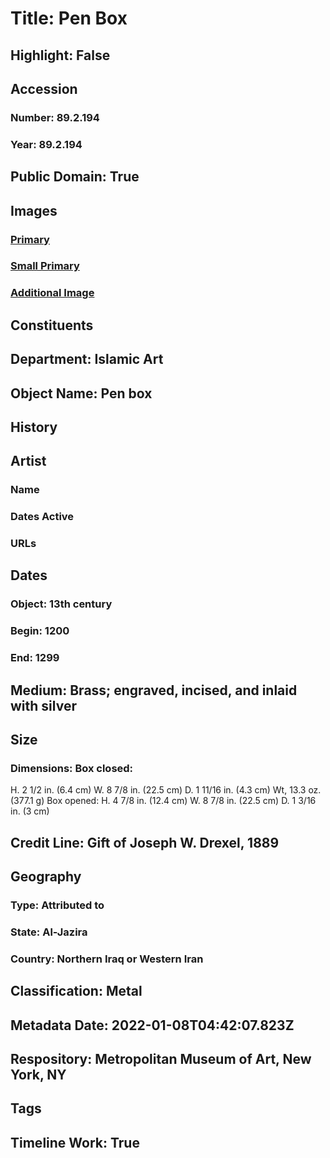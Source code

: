 # Title: Pen Box
## Highlight: False
## Accession
### Number: 89.2.194
### Year: 89.2.194
## Public Domain: True
## Images
### [Primary](https://images.metmuseum.org/CRDImages/is/original/DP13.jpg)
### [Small Primary](https://images.metmuseum.org/CRDImages/is/web-large/DP13.jpg)
### [Additional Image](https://images.metmuseum.org/CRDImages/is/original/DP14.jpg)
## Constituents
## Department: Islamic Art
## Object Name: Pen box
## History
## Artist
### Name
### Dates Active
### URLs
## Dates
### Object: 13th century
### Begin: 1200
### End: 1299
## Medium: Brass; engraved, incised, and inlaid with silver
## Size
### Dimensions: Box closed: 
  H. 2 1/2 in. (6.4 cm)
  W. 8 7/8 in. (22.5 cm)
  D. 1 11/16 in. (4.3 cm)
  Wt, 13.3 oz. (377.1 g)
Box opened: 
  H. 4 7/8 in. (12.4 cm)
  W. 8 7/8 in. (22.5 cm)
  D. 1 3/16 in. (3 cm)
## Credit Line: Gift of Joseph W. Drexel, 1889
## Geography
### Type: Attributed to
### State: Al-Jazira
### Country: Northern Iraq or Western Iran
## Classification: Metal
## Metadata Date: 2022-01-08T04:42:07.823Z
## Respository: Metropolitan Museum of Art, New York, NY
## Tags
## Timeline Work: True